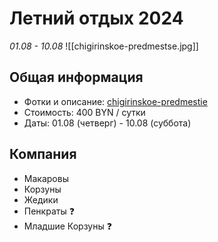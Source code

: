 # Летний отдых 2024
_01.08 - 10.08_
![[chigirinskoe-predmestse.jpg]]
## Общая информация
- Фотки и описание: [chigirinskoe-predmestie](https://belkraj.by/chigirinskoe-predmestie)
- Стоимость: 400 BYN / сутки
- Даты: 01.08 (четверг) - 10.08 (суббота)
## Компания
- Макаровы
- Корзуны
- Жедики
- Пенкраты ❓
- Младшие Корзуны ❓
